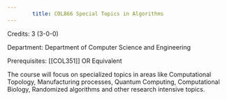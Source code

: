 ```yaml
---
        title: COL866 Special Topics in Algorithms
---
```

Credits: 3 (3-0-0)

Department: Department of Computer Science and Engineering

Prerequisites: [[COL351]] OR Equivalent

The course will focus on specialized topics in areas like Computational Topology, Manufacturing processes, Quantum Computing, Computational Biology, Randomized algorithms and other research intensive topics.